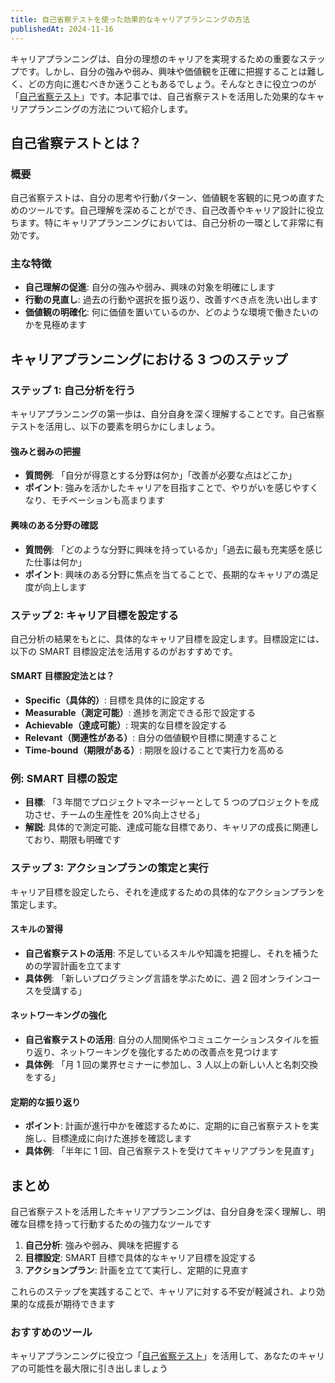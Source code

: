 ```yaml
---
title: 自己省察テストを使った効果的なキャリアプランニングの方法
publishedAt: 2024-11-16
---
```


キャリアプランニングは、自分の理想のキャリアを実現するための重要なステップです。しかし、自分の強みや弱み、興味や価値観を正確に把握することは難しく、どの方向に進むべきか迷うこともあるでしょう。そんなときに役立つのが「[自己省察テスト](/)」です。本記事では、自己省察テストを活用した効果的なキャリアプランニングの方法について紹介します。

## 自己省察テストとは？

### 概要

自己省察テストは、自分の思考や行動パターン、価値観を客観的に見つめ直すためのツールです。自己理解を深めることができ、自己改善やキャリア設計に役立ちます。特にキャリアプランニングにおいては、自己分析の一環として非常に有効です。

### 主な特徴

- **自己理解の促進**: 自分の強みや弱み、興味の対象を明確にします
- **行動の見直し**: 過去の行動や選択を振り返り、改善すべき点を洗い出します
- **価値観の明確化**: 何に価値を置いているのか、どのような環境で働きたいのかを見極めます

## キャリアプランニングにおける 3 つのステップ

### ステップ 1: 自己分析を行う

キャリアプランニングの第一歩は、自分自身を深く理解することです。自己省察テストを活用し、以下の要素を明らかにしましょう。

#### 強みと弱みの把握

- **質問例**: 「自分が得意とする分野は何か」「改善が必要な点はどこか」
- **ポイント**: 強みを活かしたキャリアを目指すことで、やりがいを感じやすくなり、モチベーションも高まります

#### 興味のある分野の確認

- **質問例**: 「どのような分野に興味を持っているか」「過去に最も充実感を感じた仕事は何か」
- **ポイント**: 興味のある分野に焦点を当てることで、長期的なキャリアの満足度が向上します

### ステップ 2: キャリア目標を設定する

自己分析の結果をもとに、具体的なキャリア目標を設定します。目標設定には、以下の SMART 目標設定法を活用するのがおすすめです。

#### SMART 目標設定法とは？

- **Specific（具体的）**: 目標を具体的に設定する
- **Measurable（測定可能）**: 進捗を測定できる形で設定する
- **Achievable（達成可能）**: 現実的な目標を設定する
- **Relevant（関連性がある）**: 自分の価値観や目標に関連すること
- **Time-bound（期限がある）**: 期限を設けることで実行力を高める

### 例: SMART 目標の設定

- **目標**: 「3 年間でプロジェクトマネージャーとして 5 つのプロジェクトを成功させ、チームの生産性を 20%向上させる」
- **解説**: 具体的で測定可能、達成可能な目標であり、キャリアの成長に関連しており、期限も明確です

### ステップ 3: アクションプランの策定と実行

キャリア目標を設定したら、それを達成するための具体的なアクションプランを策定します。

#### スキルの習得

- **自己省察テストの活用**: 不足しているスキルや知識を把握し、それを補うための学習計画を立てます
- **具体例**: 「新しいプログラミング言語を学ぶために、週 2 回オンラインコースを受講する」

#### ネットワーキングの強化

- **自己省察テストの活用**: 自分の人間関係やコミュニケーションスタイルを振り返り、ネットワーキングを強化するための改善点を見つけます
- **具体例**: 「月 1 回の業界セミナーに参加し、3 人以上の新しい人と名刺交換をする」

#### 定期的な振り返り

- **ポイント**: 計画が進行中かを確認するために、定期的に自己省察テストを実施し、目標達成に向けた進捗を確認します
- **具体例**: 「半年に 1 回、自己省察テストを受けてキャリアプランを見直す」

## まとめ

自己省察テストを活用したキャリアプランニングは、自分自身を深く理解し、明確な目標を持って行動するための強力なツールです

1. **自己分析**: 強みや弱み、興味を把握する
2. **目標設定**: SMART 目標で具体的なキャリア目標を設定する
3. **アクションプラン**: 計画を立てて実行し、定期的に見直す

これらのステップを実践することで、キャリアに対する不安が軽減され、より効果的な成長が期待できます

### おすすめのツール

キャリアプランニングに役立つ「[自己省察テスト](https://pvcs.y-temp4.com/)」を活用して、あなたのキャリアの可能性を最大限に引き出しましょう
